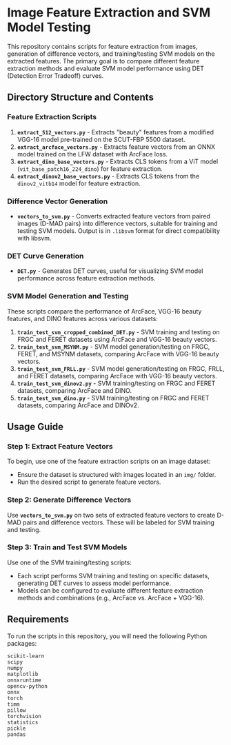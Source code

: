 # Image Feature Extraction and SVM Model Testing

This repository contains scripts for feature extraction from images, generation of difference vectors, and training/testing SVM models on the extracted features. The primary goal is to compare different feature extraction methods and evaluate SVM model performance using DET (Detection Error Tradeoff) curves.

## Directory Structure and Contents

### Feature Extraction Scripts
1. **`extract_512_vectors.py`** - Extracts "beauty" features from a modified VGG-16 model pre-trained on the SCUT-FBP 5500 dataset.
2. **`extract_arcface_vectors.py`** - Extracts feature vectors from an ONNX model trained on the LFW dataset with ArcFace loss.
3. **`extract_dino_base_vectors.py`** - Extracts CLS tokens from a ViT model (`vit_base_patch16_224_dino`) for feature extraction.
4. **`extract_dinov2_base_vectors.py`** - Extracts CLS tokens from the `dinov2_vitb14` model for feature extraction.

### Difference Vector Generation
- **`vectors_to_svm.py`** - Converts extracted feature vectors from paired images (D-MAD pairs) into difference vectors, suitable for training and testing SVM models. Output is in `.libsvm` format for direct compatibility with libsvm.

### DET Curve Generation
- **`DET.py`** - Generates DET curves, useful for visualizing SVM model performance across feature extraction methods.

### SVM Model Generation and Testing
These scripts compare the performance of ArcFace, VGG-16 beauty features, and DINO features across various datasets:

1. **`train_test_svm_cropped_combined_DET.py`** - SVM training and testing on FRGC and FERET datasets using ArcFace and VGG-16 beauty vectors.
2. **`train_test_svm_MSYNM.py`** - SVM model generation/testing on FRGC, FERET, and MSYNM datasets, comparing ArcFace with VGG-16 beauty vectors.
3. **`train_test_svm_FRLL.py`** - SVM model generation/testing on FRGC, FRLL, and FERET datasets, comparing ArcFace with VGG-16 beauty vectors.
4. **`train_test_svm_dinov2.py`** - SVM training/testing on FRGC and FERET datasets, comparing ArcFace and DINO.
5. **`train_test_svm_dino.py`** - SVM training/testing on FRGC and FERET datasets, comparing ArcFace and DINOv2.

## Usage Guide

### Step 1: Extract Feature Vectors
To begin, use one of the feature extraction scripts on an image dataset:
- Ensure the dataset is structured with images located in an `img/` folder.
- Run the desired script to generate feature vectors.

### Step 2: Generate Difference Vectors
Use **`vectors_to_svm.py`** on two sets of extracted feature vectors to create D-MAD pairs and difference vectors. These will be labeled for SVM training and testing.

### Step 3: Train and Test SVM Models
Use one of the SVM training/testing scripts:
- Each script performs SVM training and testing on specific datasets, generating DET curves to assess model performance.
- Models can be configured to evaluate different feature extraction methods and combinations (e.g., ArcFace vs. ArcFace + VGG-16).

## Requirements
To run the scripts in this repository, you will need the following Python packages:

```plaintext
scikit-learn
scipy
numpy
matplotlib
onnxruntime
opencv-python
onnx
torch
timm
pillow
torchvision
statistics
pickle
pandas
